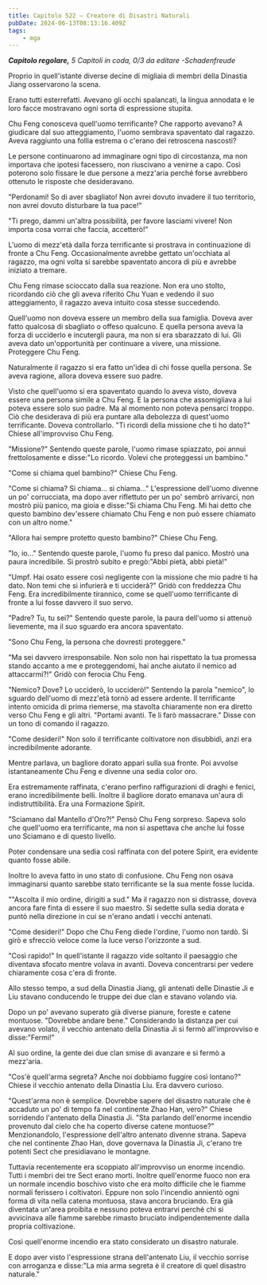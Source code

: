 ```yaml
---
title: Capitolo 522 – Creatore di Disastri Naturali
pubDate: 2024-06-13T08:13:16.409Z
tags:
    - mga
---
```



<em><strong>Capitolo regolare,</strong>
5 Capitoli in coda, 0/3
da editare
-Schadenfreude</em>


Proprio in quell'istante diverse decine di migliaia di membri della Dinastia Jiang osservarono la scena.


Erano tutti esterrefatti. Avevano gli occhi spalancati, la lingua annodata e le loro facce mostravano ogni sorta di espressione stupita.


Chu Feng conosceva quell'uomo terrificante? Che rapporto avevano? A giudicare dal suo atteggiamento, l'uomo sembrava spaventato dal ragazzo. Aveva raggiunto una follia estrema o c'erano dei retroscena nascosti?


Le persone continuarono ad immaginare ogni tipo di circostanza, ma non importava che ipotesi facessero, non riuscivano a venirne a capo. Così poterono solo fissare le due persone a mezz'aria perché forse avrebbero ottenuto le risposte che desideravano.


"Perdonami! So di aver sbagliato! Non avrei dovuto invadere il tuo territorio, non avrei dovuto disturbare la tua pace!"


"Ti prego, dammi un'altra possibilità, per favore lasciami vivere! Non importa cosa vorrai che faccia, accetterò!"


L'uomo di mezz'età dalla forza terrificante si prostrava in continuazione di fronte a Chu Feng. Occasionalmente avrebbe gettato un'occhiata al ragazzo, ma ogni volta si sarebbe spaventato ancora di più e avrebbe iniziato a tremare.


Chu Feng rimase scioccato dalla sua reazione. Non era uno stolto, ricordando ciò che gli aveva riferito Chu Yuan e vedendo il suo atteggiamento, il ragazzo aveva intuito cosa stesse succedendo.


Quell'uomo non doveva essere un membro della sua famiglia. Doveva aver fatto qualcosa di sbagliato o offeso qualcuno.
E quella persona aveva la forza di ucciderlo e incutergli paura, ma non si era sbarazzato di lui. Gli aveva dato un'opportunità per continuare a vivere, una missione. Proteggere Chu Feng.


Naturalmente il ragazzo si era fatto un'idea di chi fosse quella persona. Se aveva ragione, allora doveva essere suo padre.


Visto che quell'uomo si era spaventato quando lo aveva visto, doveva essere una persona simile a Chu Feng. E la persona che assomigliava a lui poteva essere solo suo padre.
Ma al momento non poteva pensarci troppo. Ciò che desiderava di più era puntare alla debolezza di quest'uomo terrificante. Doveva controllarlo.
"Ti ricordi della missione che ti ho dato?" Chiese all'improvviso Chu Feng.


"Missione?" Sentendo queste parole, l'uomo rimase spiazzato, poi annuì frettolosamente e disse:"Lo ricordo. Volevi che proteggessi un bambino."


"Come si chiama quel bambino?" Chiese Chu Feng.


"Come si chiama? Si chiama... si chiama..." L'espressione dell'uomo divenne un po' corrucciata, ma dopo aver riflettuto per un po' sembrò arrivarci, non mostrò più panico, ma gioia e disse:"Si chiama Chu Feng. Mi hai detto che questo bambino dev'essere chiamato Chu Feng e non può essere chiamato con un altro nome."


"Allora hai sempre protetto questo bambino?" Chiese Chu Feng.


"Io, io..." Sentendo queste parole, l'uomo fu preso dal panico. Mostrò una paura incredibile. Si prostrò subito e pregò:"Abbi pietà, abbi pietà!"


"Umpf. Hai osato essere così negligente con la missione che mio padre ti ha dato. Non temi che si infurierà e ti ucciderà?" Gridò con freddezza Chu Feng. Era incredibilmente tirannico, come se quell'uomo terrificante di fronte a lui fosse davvero il suo servo.


"Padre? Tu, tu sei?" Sentendo queste parole, la paura dell'uomo si attenuò lievemente, ma il suo sguardo era ancora spaventato.


"Sono Chu Feng, la persona che dovresti proteggere."


"Ma sei davvero irresponsabile. Non solo non hai rispettato la tua promessa stando accanto a me e proteggendomi, hai anche aiutato il nemico ad attaccarmi?!" Gridò con ferocia Chu Feng.


"Nemico? Dove? Lo ucciderò, lo ucciderò!" Sentendo la parola "nemico", lo sguardo dell'uomo di mezz'età tornò ad essere ardente. Il terrificante intento omicida di prima riemerse, ma stavolta chiaramente non era diretto verso Chu Feng e gli altri.
"Portami avanti. Te li farò massacrare." Disse con un tono di comando il ragazzo.


"Come desideri!" Non solo il terrificante coltivatore non disubbidì, anzi era incredibilmente adorante.


Mentre parlava, un bagliore dorato apparì sulla sua fronte. Poi avvolse istantaneamente Chu Feng e divenne una sedia color oro.


Era estremamente raffinata, c'erano perfino raffigurazioni di draghi e fenici, erano incredibilmente belli. Inoltre il bagliore dorato emanava un'aura di indistruttibilità. Era una Formazione Spirit.


"Sciamano dal Mantello d'Oro?!" Pensò Chu Feng sorpreso. Sapeva solo che quell'uomo era terrificante, ma non si aspettava che anche lui fosse uno Sciamano e di questo livello.


Poter condensare una sedia così raffinata con del potere Spirit, era evidente quanto fosse abile.


Inoltre lo aveva fatto in uno stato di confusione. Chu Feng non osava immaginarsi quanto sarebbe stato terrificante se la sua mente fosse lucida.


""Ascolta il mio ordine, dirigiti a sud." Ma il ragazzo non si distrasse, doveva ancora fare finta di essere il suo maestro. Si sedette sulla sedia dorata e puntò nella direzione in cui se n'erano andati i vecchi antenati.


"Come desideri!" Dopo che Chu Feng diede l'ordine, l'uomo non tardò. Si girò e sfrecciò veloce come la luce verso l'orizzonte a sud.


"Così rapido!" In quell'istante il ragazzo vide soltanto il paesaggio che diventava sfocato mentre volava in avanti. Doveva concentrarsi per vedere chiaramente cosa c'era di fronte.


Allo stesso tempo, a sud della Dinastia Jiang, gli antenati delle Dinastie Ji e Liu stavano conducendo le truppe dei due clan e stavano volando via.


Dopo un po' avevano superato già diverse pianure, foreste e catene montuose.
"Dovrebbe andare bene." Considerando la distanza per cui avevano volato, il vecchio antenato della Dinastia Ji si fermò all'improvviso e disse:"Fermi!"


Al suo ordine, la gente dei due clan smise di avanzare e si fermò a mezz'aria.


"Cos'è quell'arma segreta? Anche noi dobbiamo fuggire così lontano?" Chiese il vecchio antenato della Dinastia Liu. Era davvero curioso.


"Quest'arma non è semplice. Dovrebbe sapere del disastro naturale che è accaduto un po' di tempo fa nel continente Zhao Han, vero?" Chiese sorridendo l'antenato della Dinastia Ji.
"Sta parlando dell'enorme incendio provenuto dal cielo che ha coperto diverse catene montuose?" Menzionandolo, l'espressione dell'altro antenato divenne strana.
Sapeva che nel continente Zhao Han, dove governava la Dinastia Ji, c'erano tre potenti Sect che presidiavano le montagne.


Tuttavia recentemente era scoppiato all'improvviso un enorme incendio. Tutti i membri dei tre Sect erano morti.
Inoltre quell'enorme fuoco non era un normale incendio boschivo visto che era molto difficile che le fiamme normali ferissero i coltivatori.
Eppure non solo l'incendio annientò ogni forma di vita nella catena montuosa, stava ancora bruciando. Era già diventata un'area proibita e nessuno poteva entrarvi perché chi si avvicinava alle fiamme sarebbe rimasto bruciato indipendentemente dalla propria coltivazione.


Così quell'enorme incendio era stato considerato un disastro naturale.


E dopo aver visto l'espressione strana dell'antenato Liu, il vecchio sorrise con arroganza e disse:"La mia arma segreta è il creatore di quel disastro naturale."
                                


                                



